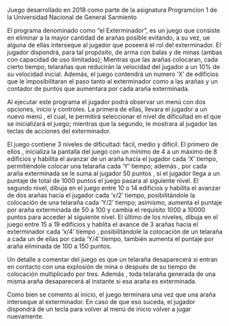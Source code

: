 Juego desarrollado en 2018 como parte de la asignatura Programcion 1 de la Universidad Nacional de General Sarmiento

El programa denominado como “el Exterminador”, es un juego que consiste en eliminar a la mayor cantidad de arañas posible evitando, a su vez, ue alguna de ellas interseque al jugador que poseerá el rol del exterminador. 
El jugador dispondrá, para tal propósito, de arma con balas y de minas (ambas con capacidad de uso ilimitadas); Mientras que las arañas colocaran, cada cierto tiempo, telarañas que reducirán la velocidad del jugador a un 10% de su velocidad inicial.
Además, el juego contendrá un numero ‘X’ de edificios que le imposibilitaran el paso tanto al exterminador como a las arañas y un contador de puntos que aumentara por cada araña exterminada.

Al ejecutar este programa el jugador podrá observar un menú con dos opciones, inicio y controles. La primera de ellas, llevara el jugador a un nuevo menú , el cual, le permitirá seleccionar el nivel de dificultad en el que se inicializará el juego; 
mientras que la segundo, le mostrara al jugador las teclas de acciones del exterminador.

El juego contiene 3 niveles de dificultad: fácil, medio y difícil. El primero de ellos , inicializa la pantalla del juego con un mínimo de 4 a un máximo de 8 edificios y habilita el avanzar de un araña hacia el jugador cada ‘X’ tiempo, permitiéndole
colocar una telaraña cada ‘Y’ tiempo; además , por cada araña exterminada se le suma al jugador 50 puntos , si el jugador llega a un puntaje de total de 1000 puntos el juego pasara al siguiente nivel. El segundo nivel, dibuja en el juego entre 10 o 
14 edificios y habilita el avanzar de dos arañas hacia el jugador cada ‘x/2’ tiempo, posibilitándole la colocación de una telaraña cada ‘Y/2’ tiempo; asimismo, aumenta el puntaje por araña exterminada de 50 a 100 y cambia el requisito 1000 a 10000 
puntos para acceder al siguiente nivel. El último de los niveles, dibuja en el juego entre 15 a 19 edificios y hablita el avance de 3 arañas hacia el exterminador cada ‘x/4’ tiempo , posibilitándole la colocación de un telaraña a cada un de ellas por
cada ‘Y/4’ tiempo, también aumenta el puntaje por araña eliminada de 100 a 150 puntos. 

Un detalle a comentar del juego es que un telaraña desaparecerá si entran en contacto con una explosión de mina o después de su tiempo de colocación multiplicado por tres. Además , toda telaraña generada
de una misma araña desaparecerá al instante si esa araña es exterminada.

Como bien se comento al inicio, el juego terminara una vez que una araña interseque al exterminador. En caso de que eso suceda, el jugador dispondrá de un tecla para volver al menú 
de inicio volver a jugar nuevamente.
